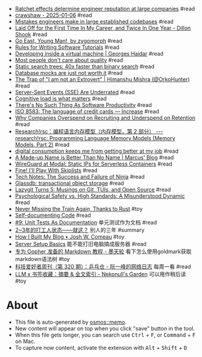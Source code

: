 - [Ratchet effects determine engineer reputation at large companies](https://www.seangoedecke.com/ratchet-effects/) #read
- [crawshaw - 2025-01-06](https://crawshaw.io/blog/programming-with-llms) #read
- [Mistakes engineers make in large established codebases](https://www.seangoedecke.com/large-established-codebases/) #read
- [Laid Off for the First Time In My Career, and Twice In One Year - Dillon Shook](https://dillonshook.com/laid-off/) #read
- [Go East, Young Man!, by zygomorph](https://www.crazyguyonabike.com/doc/?doc_id=26078) #read
- [Rules for Writing Software Tutorials](https://refactoringenglish.com/chapters/rules-for-software-tutorials/) #read
- [Developing inside a virtual machine | Georges Haidar](https://blog.disintegrator.dev/posts/dev-virtual-machine/) #read
- [Most people don't care about quality](https://shkspr.mobi/blog/2024/12/most-people-dont-care-about-quality/) #read
- [Static search trees: 40x faster than binary search](https://curiouscoding.nl/posts/static-search-tree/) #read
- [Database mocks are just not worth it](https://www.shayon.dev/post/2024/365/database-mocks-are-just-not-worth-it/) #read
- [The Trap of "I am not an Extrovert" | Himanshu Mishra (@OrkoHunter)](https://orkohunter.net/blog/the-trap-of-introversion/) #read
- [Server-Sent Events (SSE) Are Underrated](https://igorstechnoclub.com/server-sent-events-sse-are-underrated/) #read
- [Cognitive load is what matters](https://minds.md/zakirullin/cognitive) #read
- [There's No Such Thing As Software Productivity](https://www.benrady.com/2012/11/theres-no-such-thing-as-software-productivity.html) #read
- [ISO 8583: The language of credit cards — Increase](https://increase.com/articles/iso-8583-the-language-of-credit-cards) #read
- [Why Companies Overspend on Recruiting and Underspend on Retention](https://blackentropy.com/why-companies-overspend-on-recruiting-neglect-retention/) #read
- [Research!rsc：编程语言内存模型（内存模型，第 2 部分） --- research!rsc: Programming Language Memory Models (Memory Models, Part 2)](https://research.swtch.com/plmm) #read
- [digital consumption keeps me from getting better at my job](gecicidegisken.github.io/digital-consumption.html) #read
- [A Made-up Name is Better Than No Name | Marcus' Blog](https://mbuffett.com/posts/a-made-up-name/) #read
- [WireGuard at Modal: Static IPs for Serverless Containers](https://modal.com/blog/vprox) #read
- [Fine! I'll Play With Skiplists](https://buttondown.com/jaffray/archive/fine-ill-play-with-skiplists/) #read
- [Tech Notes: The Success and Failure of Ninja](https://neugierig.org/software/blog/2020/05/ninja.html) #read
- [Glassdb: transactional object storage](https://blog.mbrt.dev/posts/transactional-object-storage/) #read
- [Lazygit Turns 5: Musings on Git, TUIs, and Open Source](https://jesseduffield.com/Lazygit-5-Years-On/) #read
- [Psychological Safety vs. High Standards: A Misunderstood Dynamic](https://www.leadingsapiens.com/psychological-safety-vs-high-standards/) #read
- [Never Missing the Train Again, Thanks to Rust](https://lilymara.xyz/posts/2024/01/transit-kindle/) #toy
- [Self-documenting Code](https://lackofimagination.org/2024/10/self-documenting-code/) #read
- [#9: Unit Tests As Documentation](https://www.thecoder.cafe/p/unit-tests-as-documentation) 单元测试作为文档 #read
- [2~3年的打工人状态——就这？](https://okjiang.github.io/2024/06/16/2-3%E5%B9%B4%E7%9A%84%E6%89%93%E5%B7%A5%E4%BA%BA%E7%8A%B6%E6%80%81%E2%80%94%E2%80%94%E5%B0%B1%E8%BF%99%EF%BC%9F/#%E8%87%B4%E8%B0%A2) 别人的三年 #summary
- [How I Built My Blog • Josh W. Comeau](https://www.joshwcomeau.com/blog/how-i-built-my-blog-v2/) #toy
- [Server Setup Basics](https://becomesovran.com/blog/server-setup-basics.html) 能不能打旧电脑搞成服务器 #read
- [专为 Gopher 准备的 Markdown 教程 - 墨天轮](https://www.modb.pro/db/87166) 看下怎么使用goldmark获取markdown语法树 #toy
- [科技爱好者周刊（第 320 期）：乒乓仓 - 阮一峰的网络日志](https://www.ruanyifeng.com/blog/2024/10/weekly-issue-320.html) 每周一看 #read
- [LLM x 书签收藏：摘要 & 全文索引 - Nekonull's Garden](https://nekonull.me/posts/llm_x_bookmark/) 可以用作稍后读 #toy

# About

- This file is auto-generated by [osmos::memo](https://github.com/osmoscraft/osmosmemo).
- New content will appear on top when you click "save" button in the tool.
- When this file gets longer, you can search use <kbd>Ctrl</kbd> + <kbd>F</kbd>, or <kbd>Command</kbd> + <kbd>F</kbd> on Mac.
- To capture now content, activate the extension with <kbd>Alt</kbd> + <kbd>Shift</kbd> + <kbd>D</kbd>
